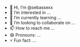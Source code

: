 - 👋 Hi, I’m @sebassexx
- 👀 I’m interested in ...
- 🌱 I’m currently learning ...
- 💞️ I’m looking to collaborate on ...
- 📫 How to reach me ...
- 😄 Pronouns: ...
- ⚡ Fun fact: ...

<!---
sebassexx/sebassexx is a ✨ special ✨ repository because its `README.md` (this file) appears on your GitHub profile.
You can click the Preview link to take a look at your changes.
--->
